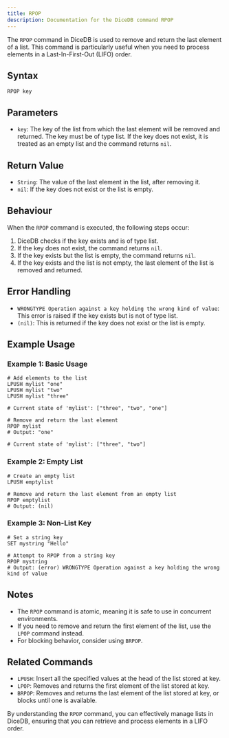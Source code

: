 ```yaml
---
title: RPOP
description: Documentation for the DiceDB command RPOP
---
```


The `RPOP` command in DiceDB is used to remove and return the last element of a list. This command is particularly useful when you need to process elements in a Last-In-First-Out (LIFO) order.

## Syntax

```
RPOP key
```

## Parameters

- `key`: The key of the list from which the last element will be removed and returned. The key must be of type list. If the key does not exist, it is treated as an empty list and the command returns `nil`.

## Return Value

- `String`: The value of the last element in the list, after removing it.
- `nil`: If the key does not exist or the list is empty.

## Behaviour

When the `RPOP` command is executed, the following steps occur:

1. DiceDB checks if the key exists and is of type list.
1. If the key does not exist, the command returns `nil`.
1. If the key exists but the list is empty, the command returns `nil`.
1. If the key exists and the list is not empty, the last element of the list is removed and returned.

## Error Handling

- `WRONGTYPE Operation against a key holding the wrong kind of value`: This error is raised if the key exists but is not of type list.
- `(nil)`: This is returned if the key does not exist or the list is empty.

## Example Usage

### Example 1: Basic Usage

```shell
# Add elements to the list
LPUSH mylist "one"
LPUSH mylist "two"
LPUSH mylist "three"

# Current state of 'mylist': ["three", "two", "one"]

# Remove and return the last element
RPOP mylist
# Output: "one"

# Current state of 'mylist': ["three", "two"]
```

### Example 2: Empty List

```shell
# Create an empty list
LPUSH emptylist

# Remove and return the last element from an empty list
RPOP emptylist
# Output: (nil)
```

### Example 3: Non-List Key

```shell
# Set a string key
SET mystring "Hello"

# Attempt to RPOP from a string key
RPOP mystring
# Output: (error) WRONGTYPE Operation against a key holding the wrong kind of value
```

## Notes

- The `RPOP` command is atomic, meaning it is safe to use in concurrent environments.
- If you need to remove and return the first element of the list, use the `LPOP` command instead.
- For blocking behavior, consider using `BRPOP`.

## Related Commands

- `LPUSH`: Insert all the specified values at the head of the list stored at key.
- `LPOP`: Removes and returns the first element of the list stored at key.
- `BRPOP`: Removes and returns the last element of the list stored at key, or blocks until one is available.

By understanding the `RPOP` command, you can effectively manage lists in DiceDB, ensuring that you can retrieve and process elements in a LIFO order.

